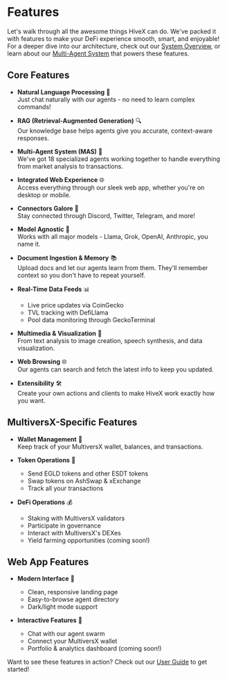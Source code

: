 # Features

Let's walk through all the awesome things HiveX can do. We've packed it with features to make your DeFi experience smooth, smart, and enjoyable! For a deeper dive into our architecture, check out our [System Overview](./system-overview.md), or learn about our [Multi-Agent System](./multi-agent-system.md) that powers these features.

## Core Features

- **Natural Language Processing** 💬  
  Just chat naturally with our agents - no need to learn complex commands!

- **RAG (Retrieval-Augmented Generation)** 🔍  
  Our knowledge base helps agents give you accurate, context-aware responses.

- **Multi-Agent System (MAS)** 🤖  
  We've got 18 specialized agents working together to handle everything from market analysis to transactions.

- **Integrated Web Experience** 🌐  
  Access everything through our sleek web app, whether you're on desktop or mobile.

- **Connectors Galore** 🔌  
  Stay connected through Discord, Twitter, Telegram, and more!

- **Model Agnostic** 🧠  
  Works with all major models - Llama, Grok, OpenAI, Anthropic, you name it.

- **Document Ingestion & Memory** 📚  
  Upload docs and let our agents learn from them. They'll remember context so you don't have to repeat yourself.

- **Real-Time Data Feeds** 📊  
  - Live price updates via CoinGecko
  - TVL tracking with DefiLlama
  - Pool data monitoring through GeckoTerminal

- **Multimedia & Visualization** 🎨  
  From text analysis to image creation, speech synthesis, and data visualization.

- **Web Browsing** 🌐  
  Our agents can search and fetch the latest info to keep you updated.

- **Extensibility** 🛠️  
  Create your own actions and clients to make HiveX work exactly how you want.

## MultiversX-Specific Features

- **Wallet Management** 👛  
  Keep track of your MultiversX wallet, balances, and transactions.

- **Token Operations** 💸  
  - Send EGLD tokens and other ESDT tokens
  - Swap tokens on AshSwap & xExchange
  - Track all your transactions

- **DeFi Operations** 💰  
  - Staking with MultiversX validators
  - Participate in governance
  - Interact with MultiversX's DEXes
  - Yield farming opportunities (coming soon!)

## Web App Features

- **Modern Interface** 🎨  
  - Clean, responsive landing page
  - Easy-to-browse agent directory
  - Dark/light mode support

- **Interactive Features** 🤖  
  - Chat with our agent swarm
  - Connect your MultiversX wallet
  - Portfolio & analytics dashboard (coming soon!)

Want to see these features in action? Check out our [User Guide](user-guide.md) to get started!
